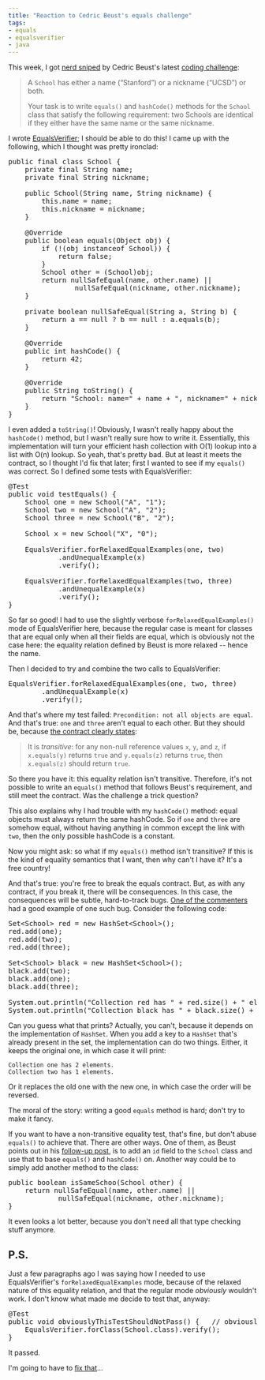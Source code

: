 ```yaml
---
title: "Reaction to Cedric Beust's equals challenge"
tags:
- equals
- equalsverifier
- java
---
```

This week, I got [nerd sniped](http://xkcd.com/356/) by Cedric Beust's latest [coding challenge](http://beust.com/weblog/2013/02/13/coding-challenge-light-edition/):

> A `School` has either a name (“Stanford”) or a nickname (“UCSD”) or both.
>
> Your task is to write `equals()` and `hashCode()` methods for the `School`
> class that satisfy the following requirement: two Schools are identical if
> they either have the same name or the same nickname.

I wrote [EqualsVerifier](http://www.jqno.nl/equalsverifier); I should be able to do this! I came up with the following, which I thought was pretty ironclad:

<pre class="prettyprint">
public final class School {
    private final String name;
    private final String nickname;

    public School(String name, String nickname) {
        this.name = name;
        this.nickname = nickname;
    }

    @Override
    public boolean equals(Object obj) {
        if (!(obj instanceof School)) {
            return false;
        }
        School other = (School)obj;
        return nullSafeEqual(name, other.name) ||
                nullSafeEqual(nickname, other.nickname);
    }

    private boolean nullSafeEqual(String a, String b) {
        return a == null ? b == null : a.equals(b);
    }
    
    @Override
    public int hashCode() {
        return 42;
    }

    @Override
    public String toString() {
        return "School: name=" + name + ", nickname=" + nickname;
    }
}
</pre>

I even added a `toString()`! Obviously, I wasn't really happy about the `hashCode()` method, but I wasn't really sure how to write it. Essentially, this implementation will turn your efficient hash collection with O(1) lookup into a list with O(n) lookup. So yeah, that's pretty bad. But at least it meets the contract, so I thought I'd fix that later; first I wanted to see if my `equals()` was correct. So I defined some tests with EqualsVerifier:

<pre class="prettyprint">
@Test
public void testEquals() {
    School one = new School("A", "1");
    School two = new School("A", "2");
    School three = new School("B", "2");

    School x = new School("X", "0");

    EqualsVerifier.forRelaxedEqualExamples(one, two)
            .andUnequalExample(x)
            .verify();

    EqualsVerifier.forRelaxedEqualExamples(two, three)
            .andUnequalExample(x)
            .verify();
}
</pre>

So far so good! I had to use the slightly verbose `forRelaxedEqualExamples()` mode of EqualsVerifier here, because the regular case is meant for classes that are equal only when all their fields are equal, which is obviously not the case here: the equality relation defined by Beust is more relaxed -- hence the name.

Then I decided to try and combine the two calls to EqualsVerifier:

<pre class="prettyprint">
EqualsVerifier.forRelaxedEqualExamples(one, two, three)
        .andUnequalExample(x)
        .verify();
</pre>

And that's where my test failed: `Precondition: not all objects are equal`. And that's true: `one` and `three` aren't equal to each other. But they should be, because [the contract clearly states](http://docs.oracle.com/javase/6/docs/api/java/lang/Object.html#equals%28java.lang.Object%29):

> It is _transitive_: for any non-null reference values
> `x`, `y`, and `z`, if
> `x.equals(y)` returns `true` and
> `y.equals(z)` returns `true`, then
> `x.equals(z)` should return `true`.

So there you have it: this equality relation isn't transitive. Therefore, it's not possible to write an `equals()` method that follows Beust's requirement, and still meet the contract. Was the challenge a trick question?

This also explains why I had trouble with my `hashCode()` method: equal objects must always return the same hashCode. So if `one` and `three` are somehow equal, without having anything in common except the link with `two`, then the only possible hashCode is a constant.

Now you might ask: so what if my `equals()` method isn't transitive? If this is the kind of equality semantics that I want, then why can't I have it? It's a free country!

And that's true: you're free to break the equals contract. But, as with any contract, if you break it, there will be consequences. In this case, the consequences will be subtle, hard-to-track bugs. [One of the commenters](http://beust.com/weblog/2013/02/13/coding-challenge-light-edition/#comment-17073) had a good example of one such bug. Consider the following code:

<pre class="prettyprint">
Set&lt;School> red = new HashSet&lt;School>();
red.add(one);
red.add(two);
red.add(three);

Set&lt;School> black = new HashSet&lt;School>();
black.add(two);
black.add(one);
black.add(three);

System.out.println("Collection red has " + red.size() + " elements.");
System.out.println("Collection black has " + black.size() + " elements.");
</pre>

Can you guess what that prints? Actually, you can't, because it depends on the implementation of `HashSet`. When you add a key to a `HashSet` that's already present in the set, the implementation can do two things. Either, it keeps the original one, in which case it will print:

    Collection one has 2 elements.
    Collection two has 1 elements.

Or it replaces the old one with the new one, in which case the order will be reversed.

The moral of the story: writing a good `equals` method is hard; don't try to make it fancy.

If you want to have a non-transitive equality test, that's fine, but don't abuse `equals()` to achieve that. There are other ways. One of them, as Beust points out in his [follow-up post](http://beust.com/weblog/2013/02/16/answer-to-the-school-challenge/), is to add an `id` field to the `School` class and use that to base `equals()` and `hashCode()` on. Another way could be to simply add another method to the class:

<pre class="prettyprint">
public boolean isSameSchoo(School other) {
    return nullSafeEqual(name, other.name) ||
            nullSafeEqual(nickname, other.nickname);
}
</pre>

It even looks a lot better, because you don't need all that type checking stuff anymore.

P.S.
----
Just a few paragraphs ago I was saying how I needed to use EqualsVerifier's `forRelaxedEqualExamples` mode, because of the relaxed nature of this equality relation, and that the regular mode _obviously_ wouldn't work. I don't know what made me decide to test that, anyway:

<pre class="prettyprint">
@Test
public void obviouslyThisTestShouldNotPass() {   // obviously!
    EqualsVerifier.forClass(School.class).verify();
}
</pre>

It passed.

I'm going to have to [fix that](https://code.google.com/p/equalsverifier/issues/detail?id=75)...
